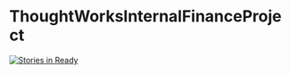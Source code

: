 ThoughtWorksInternalFinanceProject
==================================

 [![Stories in Ready](https://badge.waffle.io/tsatsi/thoughtworksinternalfinanceproject.png?label=ready&title=Ready)](http://waffle.io/tsatsi/thoughtworksinternalfinanceproject)
